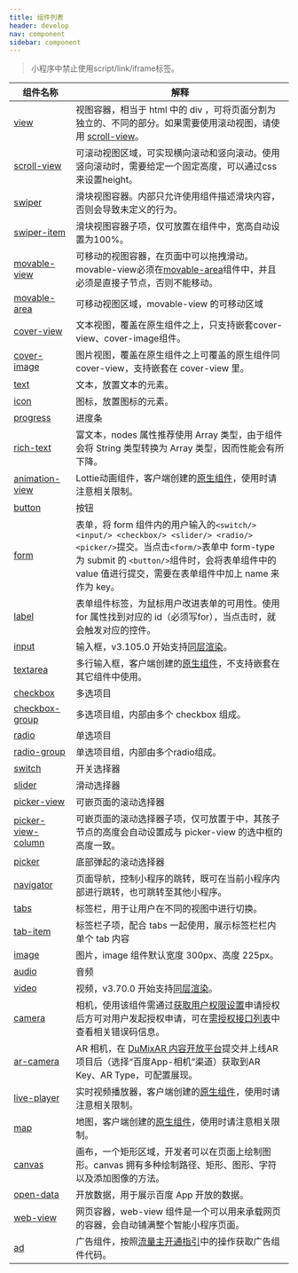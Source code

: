 ```yaml
---
title: 组件列表
header: develop
nav: component
sidebar: component
---
```



> 小程序中禁止使用script/link/iframe标签。


|组件名称 | 解释 |
|---- | ---- |
|<a href="/develop/component/view_view/">view</a>  | 视图容器，相当于 html 中的 div ，可将页面分割为独立的、不同的部分。如果需要使用滚动视图，请使用 [scroll-view](/develop/component/view_scroll-view/)。 |
|<a href="/develop/component/view_scroll-view/">scroll-view</a>| 可滚动视图区域，可实现横向滚动和竖向滚动。使用竖向滚动时，需要给定一个固定高度，可以通过css来设置height。 |
|<a href="/develop/component/view_swiper/">swiper</a> |滑块视图容器。内部只允许使用<swiper-item>组件描述滑块内容，否则会导致未定义的行为。 |
|<a href="/develop/component/view_swiper-item/">swiper-item</a> |滑块视图容器子项，仅可放置在<swiper>组件中，宽高自动设置为100%。 |
|<a href="/develop/component/view_movable-view/">movable-view</a>|可移动的视图容器，在页面中可以拖拽滑动。movable-view必须在[movable-area](https://smartprogram.baidu.com/docs/develop/component/view_movable-area/)组件中，并且必须是直接子节点，否则不能移动。|
|<a href="/develop/component/view_movable-area/">movable-area</a>|可移动视图区域，movable-view 的可移动区域|
|<a href="/develop/component/view_cover-view/">cover-view</a>| 文本视图，覆盖在原生组件之上，只支持嵌套cover-view、cover-image组件。|
|<a href="/develop/component/view_cover-image/">cover-image</a>|图片视图，覆盖在原生组件之上可覆盖的原生组件同 cover-view，支持嵌套在 cover-view 里。|
|<a href="/develop/component/base_text/">text</a>|文本，放置文本的元素。|
|<a href="/develop/component/base_icon/">icon</a>|图标，放置图标的元素。|
|<a href="/develop/component/base_progress/">progress</a>|进度条|
|<a href="/develop/component/base_rich-text/">rich-text</a>|富文本，nodes 属性推荐使用 Array 类型，由于组件会将 String 类型转换为 Array 类型，因而性能会有所下降。|
|<a href="/develop/component/base_animation-view-Lottie/">animation-view</a>|Lottie动画组件，客户端创建的[原生组件](https://smartprogram.baidu.com/docs/develop/component/native/)，使用时请注意相关限制。|
|<a href="/develop/component/formlist_button/">button</a>|按钮|
|<a href="/develop/component/formlist_form/">form</a>|表单，将 form 组件内的用户输入的`<switch/> <input/> <checkbox/> <slider/> <radio/> <picker/>`提交。当点击`<form/>`表单中 form-type 为 submit 的 `<button/>`组件时，会将表单组件中的 value 值进行提交，需要在表单组件中加上 name 来作为 key。|
|<a href="/develop/component/formlist_label/">label</a>|表单组件标签，为鼠标用户改进表单的可用性。使用 for 属性找到对应的 id（必须写for），当点击时，就会触发对应的控件。|
|<a href="/develop/component/formlist_input/">input</a>|输入框，v3.105.0 开始支持[同层渲染](https://smartprogram.baidu.com/docs/develop/component/native/)。|
|<a href="/develop/component/formlist_textarea/">textarea</a>| 多行输入框，客户端创建的[原生组件](https://smartprogram.baidu.com/docs/develop/component/native/)，不支持嵌套在其它组件中使用。|
|<a href="/develop/component/formlist_checkbox/">checkbox</a>|多选项目|
|<a href="/develop/component/formlist_checkbox-group/">checkbox-group</a>|多选项目组，内部由多个 checkbox 组成。|
|<a href="/develop/component/formlist_radio/">radio</a>|单选项目|
|<a href="/develop/component/formlist_radio-group/">radio-group</a>|单选项目组，内部由多个radio组成。|
|<a href="/develop/component/formlist_switch/">switch</a>|开关选择器|
|<a href="/develop/component/formlist_slider/">slider</a>| 滑动选择器|
|<a href="/develop/component/formlist_picker-view/">picker-view</a>|可嵌页面的滚动选择器|
|<a href="/develop/component/formlist_picker-view-column/">picker-view-column</a>|可嵌页面的滚动选择器子项，仅可放置于<picker-view />中，其孩子节点的高度会自动设置成与 picker-view 的选中框的高度一致。|
|<a href="/develop/component/formlist_picker/">picker</a>|底部弹起的滚动选择器|
|<a href="/develop/component/nav/">navigator</a>|页面导航，控制小程序的跳转，既可在当前小程序内部进行跳转，也可跳转至其他小程序。|
|<a href="/develop/component/tabs/">tabs</a>|标签栏，用于让用户在不同的视图中进行切换。|
|<a href="/develop/component/tab-item/">tab-item</a>|标签栏子项，配合 tabs 一起使用，展示标签栏栏内单个 tab 内容|
|<a href="/develop/component/media_image/">image</a>|图片，image 组件默认宽度 300px、高度 225px。|
|<a href="/develop/component/media_audio/">audio</a>|音频|
|<a href="/develop/component/media_video/">video</a>|视频，v3.70.0 开始支持[同层渲染](https://smartprogram.baidu.com/docs/develop/component/native/)。|
|<a href="/develop/component/media_camera/">camera</a>|相机，使用该组件需通过[获取用户权限设置](http://smartprogram.baidu.com/docs/develop/api/open/authorize_set/)申请授权后方可对用户发起授权申请，可在[需授权接口列表](http://smartprogram.baidu.com/docs/develop/api/open/authorize_list/)中查看相关错误码信息。|
|<a href="/develop/component/media_ar-camera/">ar-camera</a>|AR 相机，在 [DuMixAR 内容开放平台](http://dumix.baidu.com/content#/)提交并上线AR项目后（选择“百度App-相机”渠道）获取到AR Key、AR Type，可配置展现。|
|<a href="/develop/component/media_live-player/">live-player</a>|实时视频播放器，客户端创建的[原生组件](https://smartprogram.baidu.com/docs/develop/component/native/)，使用时请注意相关限制。|
|<a href="/develop/component/map/">map</a>|地图，客户端创建的[原生组件](https://smartprogram.baidu.com/docs/develop/component/native/)，使用时请注意相关限制。|
|<a href="/develop/component/canvas/">canvas</a>|画布，一个矩形区域，开发者可以在页面上绘制图形。canvas 拥有多种绘制路径、矩形、图形、字符以及添加图像的方法。|
|<a href="/develop/component/open/">open-data</a>|开放数据，用于展示百度 App 开放的数据。|
|<a href="/develop/component/open_web-view/">web-view</a>|网页容器，web-view 组件是一个可以用来承载网页的容器，会自动铺满整个智能小程序页面。|
|<a href="/develop/component/ad/">ad</a>|广告组件，按照<a href="https://smartprogram.baidu.com/docs/introduction/adopen/">流量主开通指引</a>中的操作获取广告组件代码。|